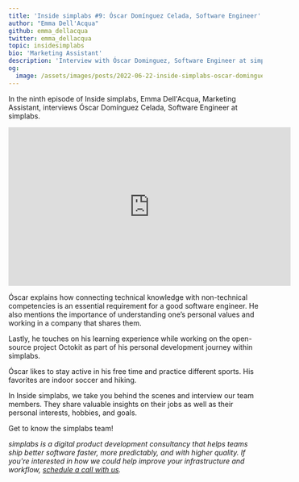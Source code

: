 ```yaml
---
title: 'Inside simplabs #9: Óscar Domínguez Celada, Software Engineer'
author: "Emma Dell'Acqua"
github: emma_dellacqua
twitter: emma_dellacqua
topic: insidesimplabs
bio: 'Marketing Assistant'
description: 'Interview with Óscar Dominguez, Software Engineer at simplabs.'
og:
  image: /assets/images/posts/2022-06-22-inside-simplabs-oscar-dominguez/og-image.png
---
```


In the ninth episode of Inside simplabs, Emma Dell'Acqua, Marketing Assistant,
interviews Óscar Domínguez Celada, Software Engineer at simplabs.

<!--break-->

<iframe width="560" height="315" src="https://www.youtube-nocookie.com/embed/QXhu5MlyfUQ" title="Embedded video of Inside simplabs episode 7" frameborder="0" allow="accelerometer; autoplay; clipboard-write; encrypted-media; gyroscope; picture-in-picture" allowfullscreen></iframe>

Óscar explains how connecting technical knowledge with non-technical
competencies is an essential requirement for a good software engineer. He also
mentions the importance of understanding one’s personal values and working in a
company that shares them.

Lastly, he touches on his learning experience while working on the open-source
project Octokit as part of his personal development journey within simplabs.

Óscar likes to stay active in his free time and practice different sports. His
favorites are indoor soccer and hiking.

In Inside simplabs, we take you behind the scenes and interview our team
members. They share valuable insights on their jobs as well as their personal
interests, hobbies, and goals.

Get to know the simplabs team!

_simplabs is a digital product development consultancy that helps teams ship
better software faster, more predictably, and with higher quality. If you're
interested in how we could help improve your infrastructure and workflow,
[schedule a call with us](/contact/)._
